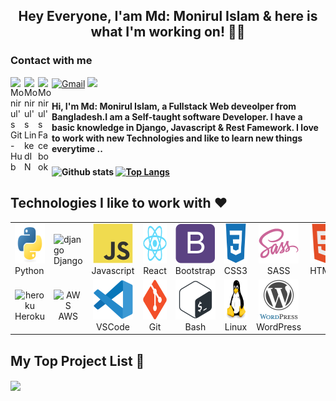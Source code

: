 <h2 align="center"> <strong> Hey Everyone, I'am Md: Monirul Islam & here is what I'm working on! 👨‍💻</strong> </h2>
  <h3 > <strong> Contact with me  </strong> </h3>
<p >
<a href="https://github.com/monirul2021">
  <img align="left" alt="Monirul's Git-Hub" width="22px" src="https://raw.githubusercontent.com/peterthehan/peterthehan/master/assets/github.svg" />
</a>
<a href="https://www.linkedin.com/in/monirul-slam-2021/">
  <img align="left" alt="Monirul's LinkedIN" width="22px" src="https://raw.githubusercontent.com/peterthehan/peterthehan/master/assets/linkedin.svg" />
</a>
<a href="https://www.facebook.com/">
  <img align="left" alt="Monirul's Facebook" width="22px" src="https://raw.githubusercontent.com/peterthehan/peterthehan/master/assets/facebook.svg" />
</a>

  
 [![Gmail](https://img.shields.io/badge/%20-Send%20Mail-black?color=14171A&labelColor=ef5350&logo=gmail&logoColor=ffffff)](mailto:monirulislam4103@gmail.com)
![](https://komarev.com/ghpvc/?username=monirul2021&color=brightgreen)

<h4>Hi, I'm Md: Monirul Islam, a Fullstack Web deveolper from Bangladesh.I am a Self-taught software Developer. I have a basic knowledge in Django, Javascript & Rest Famework. I love to work with new Technologies and like to learn new things everytime ..<h4>

![Github stats](https://github-readme-stats.vercel.app/api?username=monirul2021&theme=radical&show_icons=true&count_private=true&hide=issues)
[![Top Langs](https://github-readme-stats.vercel.app/api/top-langs/?username=monirul2021&theme=radical&layout=compact)](https://github.com/monirul2021)
  
  
  
 <h2> Technologies I like to work with ❤️</h2>
 <table>
   <tr>
      <td>
        <img alt="python" height=64px src="https://raw.githubusercontent.com/devicons/devicon/master/icons/python/python-original.svg">
        <br> Python
     </td>
     <td>
      <img alt="django" height=64px src="https://cdn.worldvectorlogo.com/logos/django.svg">
       <br> Django 
     </td>
      <td align="center">
      <img alt="javascript" height=64px src="https://raw.githubusercontent.com/devicons/devicon/master/icons/javascript/javascript-original.svg">
      <br>Javascript
    </td>
      <td align="center">
       <img alt="React" height=64px src="https://github.com/devicons/devicon/blob/master/icons/react/react-original.svg">
       <br> React
     </td> 
     <td align="center">
      <img alt="bootstrap" height=64px src="https://raw.githubusercontent.com/devicons/devicon/master/icons/bootstrap/bootstrap-plain.svg">
      <br>Bootstrap
    </td>
     <td align="center">
       <img alt="css" height=64px src= "https://github.com/devicons/devicon/blob/master/icons/css3/css3-plain.svg">
       <br> CSS3
     </td>
     <td align="center">
       <img alt="scss" height=64px src="https://github.com/devicons/devicon/blob/master/icons/sass/sass-original.svg">
       <br> SASS
     </td>
      <td align="center">
       <img alt="html5" height=64px src="https://github.com/devicons/devicon/blob/master/icons/html5/html5-original.svg">
       <br> HTML5
     </td> 
      <td align="center">
       <img alt="Posql" height=64px src="https://github.com/devicons/devicon/blob/master/icons/postgresql/postgresql-original.svg">
       <br> PostgreSQL
     </td>
      <td align="center">
       <img alt="debian" height=64px src="https://github.com/devicons/devicon/blob/master/icons/mysql/mysql-original.svg">
       <br> MySQL
     </td>    
   </tr>
      
   <tr>
          <td align="center">
       <img alt="heroku" height=64px src="https://github.com/monirul2021/devicon/blob/master/icons/heroku/heroku-original.svg">
       <br> Heroku
     </td> 
         <td align="center">
       <img alt="AWS" height=64px src="https://github.com/monirul2021/devicon/blob/master/icons/amazonwebservices/amazonwebservices-original.svg">
       <br> AWS
     </td>  
        <td align="center">
       <img alt="vscode" height=64px src="https://github.com/devicons/devicon/blob/master/icons/vscode/vscode-original.svg">
       <br> VSCode
     </td>
     <td align="center">
       <img alt="git" height=64px src="https://github.com/devicons/devicon/blob/master/icons/git/git-original.svg">
       <br> Git
     </td>
        <td align="center">
       <img alt="bash" height=64px src="https://github.com/devicons/devicon/blob/master/icons/bash/bash-plain.svg">
       <br> Bash
     </td>
    <td align="center">
       <img alt="linux" height=64px src="https://github.com/devicons/devicon/blob/master/icons/linux/linux-original.svg">
       <br> Linux
     </td> 
       <td align="center">
       <img alt="wordpress" height=64px src="https://github.com/devicons/devicon/blob/master/icons/wordpress/wordpress-original.svg">
       <br> WordPress
     </td> 
         
   </tr>

 </table>
 
  
 <h2> My Top Project List 📁</h2>
<a href="https://github.com/monirul2021/Class-Management-App">
  <img align="center" src="https://github-readme-stats.vercel.app/api/pin/?username=monirul2021&theme=react&repo=Class-Management-App" />
</a>

